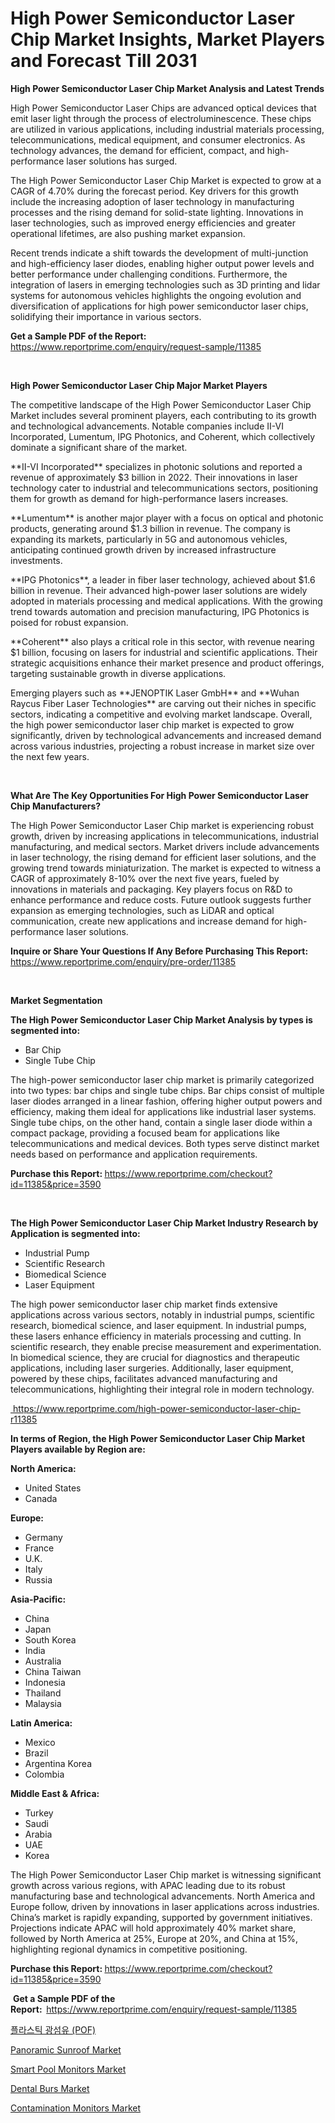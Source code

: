 <p><h1>High Power Semiconductor Laser Chip Market Insights, Market Players and Forecast Till 2031</h1></p><p><strong>High Power Semiconductor Laser Chip Market Analysis and Latest Trends</strong></p>
<p><p>High Power Semiconductor Laser Chips are advanced optical devices that emit laser light through the process of electroluminescence. These chips are utilized in various applications, including industrial materials processing, telecommunications, medical equipment, and consumer electronics. As technology advances, the demand for efficient, compact, and high-performance laser solutions has surged.</p><p>The High Power Semiconductor Laser Chip Market is expected to grow at a CAGR of 4.70% during the forecast period. Key drivers for this growth include the increasing adoption of laser technology in manufacturing processes and the rising demand for solid-state lighting. Innovations in laser technologies, such as improved energy efficiencies and greater operational lifetimes, are also pushing market expansion.</p><p>Recent trends indicate a shift towards the development of multi-junction and high-efficiency laser diodes, enabling higher output power levels and better performance under challenging conditions. Furthermore, the integration of lasers in emerging technologies such as 3D printing and lidar systems for autonomous vehicles highlights the ongoing evolution and diversification of applications for high power semiconductor laser chips, solidifying their importance in various sectors.</p></p>
<p><strong>Get a Sample PDF of the Report:&nbsp;</strong> <a href="https://www.reportprime.com/enquiry/request-sample/11385">https://www.reportprime.com/enquiry/request-sample/11385</a></p>
<p>&nbsp;</p>
<p><strong>High Power Semiconductor Laser Chip Major Market Players</strong></p>
<p><p>The competitive landscape of the High Power Semiconductor Laser Chip Market includes several prominent players, each contributing to its growth and technological advancements. Notable companies include II-VI Incorporated, Lumentum, IPG Photonics, and Coherent, which collectively dominate a significant share of the market.</p><p>**II-VI Incorporated** specializes in photonic solutions and reported a revenue of approximately $3 billion in 2022. Their innovations in laser technology cater to industrial and telecommunications sectors, positioning them for growth as demand for high-performance lasers increases.</p><p>**Lumentum** is another major player with a focus on optical and photonic products, generating around $1.3 billion in revenue. The company is expanding its markets, particularly in 5G and autonomous vehicles, anticipating continued growth driven by increased infrastructure investments.</p><p>**IPG Photonics**, a leader in fiber laser technology, achieved about $1.6 billion in revenue. Their advanced high-power laser solutions are widely adopted in materials processing and medical applications. With the growing trend towards automation and precision manufacturing, IPG Photonics is poised for robust expansion.</p><p>**Coherent** also plays a critical role in this sector, with revenue nearing $1 billion, focusing on lasers for industrial and scientific applications. Their strategic acquisitions enhance their market presence and product offerings, targeting sustainable growth in diverse applications.</p><p>Emerging players such as **JENOPTIK Laser GmbH** and **Wuhan Raycus Fiber Laser Technologies** are carving out their niches in specific sectors, indicating a competitive and evolving market landscape. Overall, the high power semiconductor laser chip market is expected to grow significantly, driven by technological advancements and increased demand across various industries, projecting a robust increase in market size over the next few years.</p></p>
<p>&nbsp;</p>
<p><strong>What Are The Key Opportunities For High Power Semiconductor Laser Chip Manufacturers?</strong></p>
<p><p>The High Power Semiconductor Laser Chip market is experiencing robust growth, driven by increasing applications in telecommunications, industrial manufacturing, and medical sectors. Market drivers include advancements in laser technology, the rising demand for efficient laser solutions, and the growing trend towards miniaturization. The market is expected to witness a CAGR of approximately 8-10% over the next five years, fueled by innovations in materials and packaging. Key players focus on R&D to enhance performance and reduce costs. Future outlook suggests further expansion as emerging technologies, such as LiDAR and optical communication, create new applications and increase demand for high-performance laser solutions.</p></p>
<p><strong>Inquire or Share Your Questions If Any Before Purchasing This Report:</strong> <a href="https://www.reportprime.com/enquiry/pre-order/11385">https://www.reportprime.com/enquiry/pre-order/11385</a></p>
<p>&nbsp;</p>
<p><strong>Market Segmentation</strong></p>
<p><strong>The High Power Semiconductor Laser Chip Market Analysis by types is segmented into:</strong></p>
<p><ul><li>Bar Chip</li><li>Single Tube Chip</li></ul></p>
<p><p>The high-power semiconductor laser chip market is primarily categorized into two types: bar chips and single tube chips. Bar chips consist of multiple laser diodes arranged in a linear fashion, offering higher output powers and efficiency, making them ideal for applications like industrial laser systems. Single tube chips, on the other hand, contain a single laser diode within a compact package, providing a focused beam for applications like telecommunications and medical devices. Both types serve distinct market needs based on performance and application requirements.</p></p>
<p><strong>Purchase this Report:&nbsp;</strong><a href="https://www.reportprime.com/checkout?id=11385&price=3590">https://www.reportprime.com/checkout?id=11385&price=3590</a></p>
<p>&nbsp;</p>
<p><strong>The High Power Semiconductor Laser Chip Market Industry Research by Application is segmented into:</strong></p>
<p><ul><li>Industrial Pump</li><li>Scientific Research</li><li>Biomedical Science</li><li>Laser Equipment</li></ul></p>
<p><p>The high power semiconductor laser chip market finds extensive applications across various sectors, notably in industrial pumps, scientific research, biomedical science, and laser equipment. In industrial pumps, these lasers enhance efficiency in materials processing and cutting. In scientific research, they enable precise measurement and experimentation. In biomedical science, they are crucial for diagnostics and therapeutic applications, including laser surgeries. Additionally, laser equipment, powered by these chips, facilitates advanced manufacturing and telecommunications, highlighting their integral role in modern technology.</p></p>
<p><a href="https://www.reportprime.com/high-power-semiconductor-laser-chip-r11385">&nbsp;https://www.reportprime.com/high-power-semiconductor-laser-chip-r11385</a></p>
<p><strong>In terms of Region, the High Power Semiconductor Laser Chip Market Players available by Region are:</strong></p>
<p>
    <p> <strong> North America: </strong>
        <ul>
            <li>United States</li>
            <li>Canada</li>
        </ul>
        </p> 
    <p> <strong> Europe: </strong>
        <ul>
            <li>Germany</li>
            <li>France</li>
            <li>U.K.</li>
            <li>Italy</li>
            <li>Russia</li>
        </ul>
        </p> 
    <p> <strong> Asia-Pacific: </strong>
        <ul>
            <li>China</li>
            <li>Japan</li>
            <li>South Korea</li>
            <li>India</li>
            <li>Australia</li>
            <li>China Taiwan</li>
            <li>Indonesia</li>
            <li>Thailand</li>
            <li>Malaysia</li>
        </ul>
        </p> 
    <p> <strong> Latin America: </strong>
        <ul>
            <li>Mexico</li>
            <li>Brazil</li>
            <li>Argentina Korea</li>
            <li>Colombia</li>
        </ul>
        </p> 
    <p> <strong> Middle East & Africa: </strong>
        <ul>
            <li>Turkey</li>
            <li>Saudi</li>
            <li>Arabia</li>
            <li>UAE</li>
            <li>Korea</li>
        </ul>
    </p>
    </p>
<p><p>The High Power Semiconductor Laser Chip market is witnessing significant growth across various regions, with APAC leading due to its robust manufacturing base and technological advancements. North America and Europe follow, driven by innovations in laser applications across industries. China’s market is rapidly expanding, supported by government initiatives. Projections indicate APAC will hold approximately 40% market share, followed by North America at 25%, Europe at 20%, and China at 15%, highlighting regional dynamics in competitive positioning.</p></p>
<p><strong>Purchase this Report: </strong><a href="https://www.reportprime.com/checkout?id=11385&price=3590">https://www.reportprime.com/checkout?id=11385&price=3590</a></p>
<p>&nbsp;<strong>Get a Sample PDF of the Report:&nbsp;&nbsp;</strong><a href="https://www.reportprime.com/enquiry/request-sample/11385">https://www.reportprime.com/enquiry/request-sample/11385</a></p>
<p><strong></strong></p>
<p><p><a href="https://medium.com/@derrickmafrks96745/2024%EB%85%84%EB%B6%80%ED%84%B0-2031%EB%85%84%EA%B9%8C%EC%A7%80-%EA%B8%80%EB%A1%9C%EB%B2%8C-%ED%94%8C%EB%9D%BC%EC%8A%A4%ED%8B%B1-%EA%B4%91%EC%84%AC%EC%9C%A0-pof-%EC%8B%9C%EC%9E%A5%EC%9D%98-%EC%83%88%EB%A1%9C%EC%9A%B4-%EA%B8%B0%ED%9A%8C%EC%99%80-%EB%8F%84%EC%A0%84-fdf7e13baaa6">플라스틱 광섬유 (POF)</a></p><p><a href="https://issuu.com/reportprime-2/docs/panoramic-sunroof-market-size-2030._71037ba92fabed">Panoramic Sunroof Market</a></p><p><a href="https://medium.com/@lavernacole31/the-global-smart-pool-monitors-market-is-at-the-forefront-of-innovation-driving-rapid-industry-7297b0f5bc2c">Smart Pool Monitors Market</a></p><p><a href="https://www.linkedin.com/pulse/global-dental-burs-market-trends-insights-growth-opportunities-ocs7c?trackingId=eEjvgcoaQESNutNOJ%2FZYdA%3D%3D">Dental Burs Market</a></p><p><a href="https://medium.com/@lavernacole31/the-contamination-monitors-market-is-anticipated-to-experience-significant-growth-with-a-5dc8bff60e5c">Contamination Monitors Market</a></p></p>